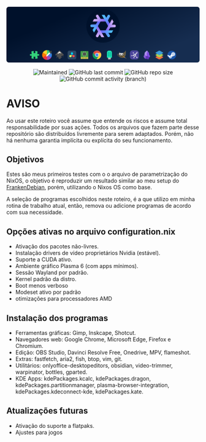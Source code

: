 <p align="center">
<img width="800px" src="https://github.com/eddiecsilva/nixos-dotfilles/blob/main/project_nixos_thumb.png" align="center" alt="white" /><br><br>

<!-- (site para ícones: https://shields.io/ ) -->
 
<img alt="Maintained" src="https://img.shields.io/badge/Maintained%3F-Yes-green">
<img alt="GitHub last commit" src="https://img.shields.io/github/last-commit/eddiecsilva/nixos-dotfilles">
<img alt="GitHub repo size" src="https://img.shields.io/github/repo-size/eddiecsilva/nixos-dotfilles">
<img alt="GitHub commit activity (branch)" src="https://img.shields.io/github/commit-activity/y/eddiecsilva/nixos-dotfilles">

</p>

# AVISO
Ao usar este roteiro você assume que entende os riscos e assume total responsabilidade por suas ações. Todos os arquivos que fazem parte desse repositório são distribuídos livremente para serem adaptados. Porém, não há nenhuma garantia implícita ou explícita do seu funcionamento.

## Objetivos
Estes são meus primeiros testes com o o arquivo de parametrização do NixOS, o objetivo é reproduzir um resultado similar ao meu setup do [FrankenDebian](https://github.com/eddiecsilva/debian-post-install), porém, utilizando o Nixos OS como base.

A seleção de programas escolhidos neste roteiro, é a que utilizo em minha rotina de trabalho atual, então, remova ou adicione programas de acordo com sua necessidade.

## Opções ativas no arquivo configuration.nix
* Ativação dos pacotes não-livres.
* Instalação drivers de vídeo proprietários Nvidia (estável).
* Suporte a CUDA ativo.
* Ambiente gráfico Plasma 6 (com apps mínimos).
* Sessão Wayland por padrão.
* Kernel padrão da distro.
* Boot menos verboso
* Modeset ativo por padrão
* otimizações para processadores AMD

## Instalação dos programas
* Ferramentas gráficas: Gimp, Inskcape, Shotcut.
* Navegadores web: Google Chrome, Microsoft Edge, Firefox e Chromium.
* Edição: OBS Studio, Davinci Resolve Free, Onedrive, MPV, flameshot.
* Extras: fastfetch, aria2, fish, btop, vim, git.
* Utilitários: onlyoffice-desktopeditors, obsidian, video-trimmer, warpinator, bottles, gparted.
* KDE Apps: kdePackages.kcalc, kdePackages.dragon, kdePackages.partitionmanager, plasma-browser-integration, kdePackages.kdeconnect-kde, kdePackages.kate.

## Atualizações futuras
* Ativação do suporte a flatpaks.
* Ajustes para jogos
